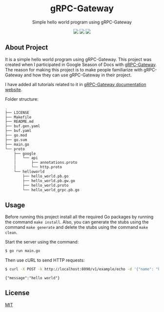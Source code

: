 <div align="center">
<h1>gRPC-Gateway</h1>
<p>
Simple hello world program using gRPC-Gateway
</p>
<a href="https://github.com/iamrajiv/helloworld-grpc-gateway/network/members"><img src="https://img.shields.io/github/forks/iamrajiv/helloworld-grpc-gateway?color=0366d6&style=for-the-badge" /></a>
<a href="https://github.com/iamrajiv/helloworld-grpc-gateway/stargazers"><img src="https://img.shields.io/github/stars/iamrajiv/helloworld-grpc-gateway?color=0366d6&style=for-the-badge" /></a>
<a href="https://github.com/iamrajiv/helloworld-grpc-gateway/blob/master/LICENSE"><img src="https://img.shields.io/github/license/iamrajiv/helloworld-grpc-gateway?color=0366d6&style=for-the-badge" /></a>
</div>

## About Project

It is a simple hello world program using gRPC-Gateway. This project was created when I participated in Google Season of Docs with [gRPC-Gateway](https://github.com/grpc-ecosystem/grpc-gateway). The reason for making this project is to make people familiarize with gRPC-Gateway and how they can use gRPC-Gateway in their project.

I have added all tutorials related to it in [gRPC-Gateway documentation website](https://grpc-ecosystem.github.io/grpc-gateway/docs/tutorials/).

Folder structure:

```sh
.
├── LICENSE
├── Makefile
├── README.md
├── buf.gen.yaml
├── buf.yaml
├── go.mod
├── go.sum
├── main.go
└── proto
    ├── google
    │   └── api
    │       ├── annotations.proto
    │       └── http.proto
    └── helloworld
        ├── hello_world.pb.go
        ├── hello_world.pb.gw.go
        ├── hello_world.proto
        └── hello_world_grpc.pb.go
```

## Usage

Before running this project install all the required Go packages by running the command `make install`. Also, you can generate the stubs using the command `make generate` and delete the stubs using the command `make clean`.

Start the server using the command:

```sh
$ go run main.go
```

Then use cURL to send HTTP requests:

```sh
$ curl -X POST -k http://localhost:8090/v1/example/echo -d '{"name": "hello"}'
```

```
{"message":"hello world"}
```

## License

[MIT](https://github.com/iamrajiv/helloworld-grpc-gateway/blob/master/LICENSE)
